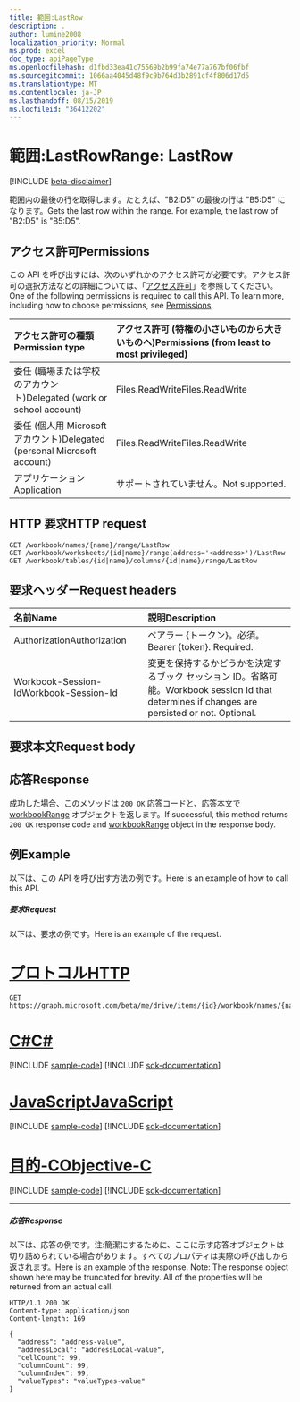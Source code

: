```yaml
---
title: 範囲:LastRow
description: .
author: lumine2008
localization_priority: Normal
ms.prod: excel
doc_type: apiPageType
ms.openlocfilehash: d1fbd33ea41c75569b2b99fa74e77a767bf06fbf
ms.sourcegitcommit: 1066aa4045d48f9c9b764d3b2891cf4f806d17d5
ms.translationtype: MT
ms.contentlocale: ja-JP
ms.lasthandoff: 08/15/2019
ms.locfileid: "36412202"
---
```

# <a name="range-lastrow"></a><span data-ttu-id="258d5-103">範囲:LastRow</span><span class="sxs-lookup"><span data-stu-id="258d5-103">Range: LastRow</span></span>

[!INCLUDE [beta-disclaimer](../../includes/beta-disclaimer.md)]

<span data-ttu-id="258d5-p101">範囲内の最後の行を取得します。たとえば、"B2:D5" の最後の行は "B5:D5" になります。</span><span class="sxs-lookup"><span data-stu-id="258d5-p101">Gets the last row within the range. For example, the last row of "B2:D5" is "B5:D5".</span></span>
## <a name="permissions"></a><span data-ttu-id="258d5-106">アクセス許可</span><span class="sxs-lookup"><span data-stu-id="258d5-106">Permissions</span></span>
<span data-ttu-id="258d5-p102">この API を呼び出すには、次のいずれかのアクセス許可が必要です。アクセス許可の選択方法などの詳細については、「[アクセス許可](/graph/permissions-reference)」を参照してください。</span><span class="sxs-lookup"><span data-stu-id="258d5-p102">One of the following permissions is required to call this API. To learn more, including how to choose permissions, see [Permissions](/graph/permissions-reference).</span></span>

|<span data-ttu-id="258d5-109">アクセス許可の種類</span><span class="sxs-lookup"><span data-stu-id="258d5-109">Permission type</span></span>      | <span data-ttu-id="258d5-110">アクセス許可 (特権の小さいものから大きいものへ)</span><span class="sxs-lookup"><span data-stu-id="258d5-110">Permissions (from least to most privileged)</span></span>              |
|:--------------------|:---------------------------------------------------------|
|<span data-ttu-id="258d5-111">委任 (職場または学校のアカウント)</span><span class="sxs-lookup"><span data-stu-id="258d5-111">Delegated (work or school account)</span></span> | <span data-ttu-id="258d5-112">Files.ReadWrite</span><span class="sxs-lookup"><span data-stu-id="258d5-112">Files.ReadWrite</span></span>    |
|<span data-ttu-id="258d5-113">委任 (個人用 Microsoft アカウント)</span><span class="sxs-lookup"><span data-stu-id="258d5-113">Delegated (personal Microsoft account)</span></span> | <span data-ttu-id="258d5-114">Files.ReadWrite</span><span class="sxs-lookup"><span data-stu-id="258d5-114">Files.ReadWrite</span></span>    |
|<span data-ttu-id="258d5-115">アプリケーション</span><span class="sxs-lookup"><span data-stu-id="258d5-115">Application</span></span> | <span data-ttu-id="258d5-116">サポートされていません。</span><span class="sxs-lookup"><span data-stu-id="258d5-116">Not supported.</span></span> |

## <a name="http-request"></a><span data-ttu-id="258d5-117">HTTP 要求</span><span class="sxs-lookup"><span data-stu-id="258d5-117">HTTP request</span></span>
<!-- { "blockType": "ignored" } -->
```http
GET /workbook/names/{name}/range/LastRow
GET /workbook/worksheets/{id|name}/range(address='<address>')/LastRow
GET /workbook/tables/{id|name}/columns/{id|name}/range/LastRow

```
## <a name="request-headers"></a><span data-ttu-id="258d5-118">要求ヘッダー</span><span class="sxs-lookup"><span data-stu-id="258d5-118">Request headers</span></span>
| <span data-ttu-id="258d5-119">名前</span><span class="sxs-lookup"><span data-stu-id="258d5-119">Name</span></span>       | <span data-ttu-id="258d5-120">説明</span><span class="sxs-lookup"><span data-stu-id="258d5-120">Description</span></span>|
|:---------------|:----------|
| <span data-ttu-id="258d5-121">Authorization</span><span class="sxs-lookup"><span data-stu-id="258d5-121">Authorization</span></span>  | <span data-ttu-id="258d5-p103">ベアラー {トークン}。必須。</span><span class="sxs-lookup"><span data-stu-id="258d5-p103">Bearer {token}. Required.</span></span> |
| <span data-ttu-id="258d5-124">Workbook-Session-Id</span><span class="sxs-lookup"><span data-stu-id="258d5-124">Workbook-Session-Id</span></span>  | <span data-ttu-id="258d5-p104">変更を保持するかどうかを決定するブック セッション ID。省略可能。</span><span class="sxs-lookup"><span data-stu-id="258d5-p104">Workbook session Id that determines if changes are persisted or not. Optional.</span></span>|

## <a name="request-body"></a><span data-ttu-id="258d5-127">要求本文</span><span class="sxs-lookup"><span data-stu-id="258d5-127">Request body</span></span>

## <a name="response"></a><span data-ttu-id="258d5-128">応答</span><span class="sxs-lookup"><span data-stu-id="258d5-128">Response</span></span>

<span data-ttu-id="258d5-129">成功した場合、このメソッドは `200 OK` 応答コードと、応答本文で [workbookRange](../resources/workbookrange.md) オブジェクトを返します。</span><span class="sxs-lookup"><span data-stu-id="258d5-129">If successful, this method returns `200 OK` response code and [workbookRange](../resources/workbookrange.md) object in the response body.</span></span>

## <a name="example"></a><span data-ttu-id="258d5-130">例</span><span class="sxs-lookup"><span data-stu-id="258d5-130">Example</span></span>
<span data-ttu-id="258d5-131">以下は、この API を呼び出す方法の例です。</span><span class="sxs-lookup"><span data-stu-id="258d5-131">Here is an example of how to call this API.</span></span>
##### <a name="request"></a><span data-ttu-id="258d5-132">要求</span><span class="sxs-lookup"><span data-stu-id="258d5-132">Request</span></span>
<span data-ttu-id="258d5-133">以下は、要求の例です。</span><span class="sxs-lookup"><span data-stu-id="258d5-133">Here is an example of the request.</span></span>

# <a name="httptabhttp"></a>[<span data-ttu-id="258d5-134">プロトコル</span><span class="sxs-lookup"><span data-stu-id="258d5-134">HTTP</span></span>](#tab/http)
<!-- {
  "blockType": "request",
  "name": "range_lastrow"
}-->
```http
GET https://graph.microsoft.com/beta/me/drive/items/{id}/workbook/names/{name}/range/LastRow
```
# <a name="ctabcsharp"></a>[<span data-ttu-id="258d5-135">C#</span><span class="sxs-lookup"><span data-stu-id="258d5-135">C#</span></span>](#tab/csharp)
[!INCLUDE [sample-code](../includes/snippets/csharp/range-lastrow-csharp-snippets.md)]
[!INCLUDE [sdk-documentation](../includes/snippets/snippets-sdk-documentation-link.md)]

# <a name="javascripttabjavascript"></a>[<span data-ttu-id="258d5-136">JavaScript</span><span class="sxs-lookup"><span data-stu-id="258d5-136">JavaScript</span></span>](#tab/javascript)
[!INCLUDE [sample-code](../includes/snippets/javascript/range-lastrow-javascript-snippets.md)]
[!INCLUDE [sdk-documentation](../includes/snippets/snippets-sdk-documentation-link.md)]

# <a name="objective-ctabobjc"></a>[<span data-ttu-id="258d5-137">目的-C</span><span class="sxs-lookup"><span data-stu-id="258d5-137">Objective-C</span></span>](#tab/objc)
[!INCLUDE [sample-code](../includes/snippets/objc/range-lastrow-objc-snippets.md)]
[!INCLUDE [sdk-documentation](../includes/snippets/snippets-sdk-documentation-link.md)]

---


##### <a name="response"></a><span data-ttu-id="258d5-138">応答</span><span class="sxs-lookup"><span data-stu-id="258d5-138">Response</span></span>
<span data-ttu-id="258d5-p105">以下は、応答の例です。注:簡潔にするために、ここに示す応答オブジェクトは切り詰められている場合があります。すべてのプロパティは実際の呼び出しから返されます。</span><span class="sxs-lookup"><span data-stu-id="258d5-p105">Here is an example of the response. Note: The response object shown here may be truncated for brevity. All of the properties will be returned from an actual call.</span></span>
<!-- {
  "blockType": "response",
  "truncated": true,
  "@odata.type": "microsoft.graph.workbookRange"
} -->
```http
HTTP/1.1 200 OK
Content-type: application/json
Content-length: 169

{
  "address": "address-value",
  "addressLocal": "addressLocal-value",
  "cellCount": 99,
  "columnCount": 99,
  "columnIndex": 99,
  "valueTypes": "valueTypes-value"
}
```

<!-- uuid: 8fcb5dbc-d5aa-4681-8e31-b001d5168d79
2015-10-25 14:57:30 UTC -->
<!--
{
  "type": "#page.annotation",
  "description": "Range: LastRow",
  "keywords": "",
  "section": "documentation",
  "tocPath": "",
  "suppressions": [
  ]
}
-->
